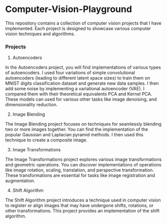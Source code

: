 # Computer-Vision-Playground

This repository contains a collection of computer vision projects that I have implemented. Each project is designed to showcase various computer vision techniques and algorithms.

### Projects
1. Autoencoders

In the Autoencoders project, you will find implementations of various types of autoencoders. I used four variations of simple convolutional autoencoders (leading to different latent space sizes) to train them on MNIST digits classification dataset and generate new data samples. I then add some noise by implementing a variational autoencoder (VAE). I compared them with their theoretical equivalents PCA and Kernel PCA. These models can used for various other tasks like image denoising, and dimensionality reduction.

2. Image Blending

The Image Blending project focuses on techniques for seamlessly blending two or more images together. You can find the implementation of the popular Gaussian and Laplacian pyramid methods. I then used this technique to create a composite image.

3. Image Transformations

The Image Transformations project explores various image transformations and geometric operations. You can discover implementations of operations like image rotation, scaling, translation, and perspective transformation. These transformations are essential for tasks like image registration and augmentation.

4. Shift Algorithm

The Shift Algorithm project introduces a technique used in computer vision to register or align images that may have undergone shifts, rotations, or other transformations. This project provides an implementation of the shift algorithm.
